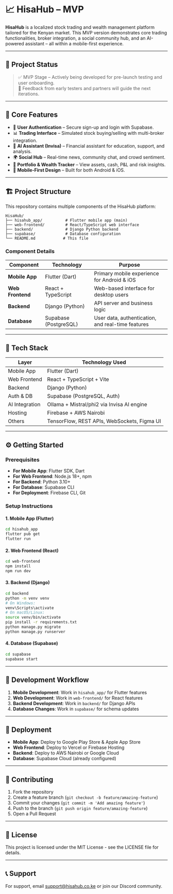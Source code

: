 # 📈 HisaHub – MVP

**HisaHub** is a localized stock trading and wealth management platform tailored for the Kenyan market. This MVP version demonstrates core trading functionalities, broker integration, a social community hub, and an AI-powered assistant – all within a mobile-first experience.

---

## 🚀 Project Status

> ✅ MVP Stage – Actively being developed for pre-launch testing and user onboarding.  
> 🧪 Feedback from early testers and partners will guide the next iterations.

---

## 🧠 Core Features

- 🔐 **User Authentication** – Secure sign-up and login with Supabase.
- 📊 **Trading Interface** – Simulated stock buying/selling with multi-broker integration.
- 💬 **AI Assistant (Invisa)** – Financial assistant for education, support, and analysis.
- 🌍 **Social Hub** – Real-time news, community chat, and crowd sentiment.
- 💼 **Portfolio & Wealth Tracker** – View assets, cash, P&L and risk insights.
- 📱 **Mobile-First Design** – Built for both Android & iOS.

---

## 🏗️ Project Structure

This repository contains multiple components of the HisaHub platform:

```
HisaHub/
├── hisahub_app/          # Flutter mobile app (main)
├── web-frontend/         # React/TypeScript web interface
├── backend/              # Django Python backend
├── supabase/             # Database configuration
└── README.md            # This file
```

### Component Details

| Component | Technology | Purpose |
|-----------|------------|---------|
| **Mobile App** | Flutter (Dart) | Primary mobile experience for Android & iOS |
| **Web Frontend** | React + TypeScript | Web-based interface for desktop users |
| **Backend** | Django (Python) | API server and business logic |
| **Database** | Supabase (PostgreSQL) | User data, authentication, and real-time features |

---

## 🧰 Tech Stack

| Layer          | Technology Used                              |
| -------------- | --------------------------------------------- |
| Mobile App     | Flutter (Dart)                               |
| Web Frontend   | React + TypeScript + Vite                    |
| Backend        | Django (Python)                              |
| Auth & DB      | Supabase (PostgreSQL, Auth)                  |
| AI Integration | Ollama + Mistral/phi2 via Invisa AI engine   |
| Hosting        | Firebase + AWS Nairobi                       |
| Others         | TensorFlow, REST APIs, WebSockets, Figma UI  |

---

## ⚙️ Getting Started

### Prerequisites

- **For Mobile App**: Flutter SDK, Dart
- **For Web Frontend**: Node.js 18+, npm
- **For Backend**: Python 3.10+
- **For Database**: Supabase CLI
- **For Deployment**: Firebase CLI, Git

### Setup Instructions

#### 1. Mobile App (Flutter)
```bash
cd hisahub_app
flutter pub get
flutter run
```

#### 2. Web Frontend (React)
```bash
cd web-frontend
npm install
npm run dev
```

#### 3. Backend (Django)
```bash
cd backend
python -m venv venv
# On Windows:
venv\Scripts\activate
# On macOS/Linux:
source venv/bin/activate
pip install -r requirements.txt
python manage.py migrate
python manage.py runserver
```

#### 4. Database (Supabase)
```bash
cd supabase
supabase start
```

---

## 📱 Development Workflow

1. **Mobile Development**: Work in `hisahub_app/` for Flutter features
2. **Web Development**: Work in `web-frontend/` for React features  
3. **Backend Development**: Work in `backend/` for Django APIs
4. **Database Changes**: Work in `supabase/` for schema updates

---

## 🚀 Deployment

- **Mobile App**: Deploy to Google Play Store & Apple App Store
- **Web Frontend**: Deploy to Vercel or Firebase Hosting
- **Backend**: Deploy to AWS Nairobi or Google Cloud
- **Database**: Supabase Cloud (already configured)

---

## 🤝 Contributing

1. Fork the repository
2. Create a feature branch (`git checkout -b feature/amazing-feature`)
3. Commit your changes (`git commit -m 'Add amazing feature'`)
4. Push to the branch (`git push origin feature/amazing-feature`)
5. Open a Pull Request

---

## 📄 License

This project is licensed under the MIT License - see the LICENSE file for details.

---

## 📞 Support

For support, email support@hisahub.co.ke or join our Discord community.
